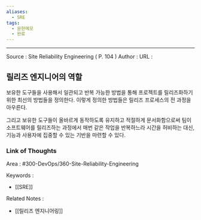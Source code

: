 ```yaml
---
aliases:
  - SRE
tags:
  - 문헌메모
  - 완료
---
```



---


Source : Site Reliability Engineering ( P. 104 )
Author : 
URL :

## 릴리즈 엔지니어의 역할
보유한 도구들을 사용해서 일관되고 반복 가능한 방법을 통해 프로젝트를 릴리즈화하기 위한 최선의 방법들을 정의한다. 이렇게 정의한 방법들은 릴리즈 프로세스의 전 과정을 아우른다.

그리고 보유한 도구들이 올바르게 동작하도록 유지하고 적절하게 문서화함으로써 팀이 소프트웨어를 릴리즈하는 과정에서 매번 같은 작업을 반복하느라 시간을 허비하는 대신, 기능과 사용자에 집중할 수 있는 기반을 마련할 수 있다.

### Link of Thoughts
Area : #300-DevOps/360-Site-Reliability-Engineering 

Keywords :
- [[SRE]]

Related Notes : 
- [[릴리즈 엔지니어링]]